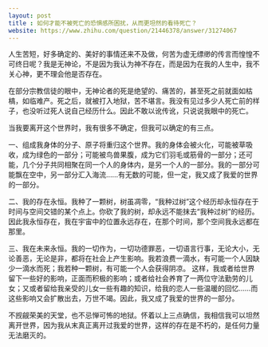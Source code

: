 ```yaml
---
layout: post
title : 如何才能不被死亡的恐惧感所困扰，从而更坦然的看待死亡？
website: https://www.zhihu.com/question/21446378/answer/31274067
---
```


人生苦短，好多确定的、美好的事情还来不及做，何苦为虚无缥缈的传言而惶惶不可终日呢？我是无神论，不是因为我认为神不存在，而是因为在我的人生中，我不关心神，更不理会他是否存在。

在部分宗教信徒的眼中，无神论者的死是绝望的、痛苦的，甚至死之前就面如枯槁，如临难产。死之后，就被打入地狱，苦不堪言。我没有见过多少人死亡前的样子，也没听过死人说自己经历什么。因此不敢以讹传讹，只说说我眼中的死亡。

当我要离开这个世界时，我有很多不确定，但我可以确定的有三点。

一、组成我身体的分子、原子将重归这个世界。我的身体会被火化，可能被草吸收，成为绿色的一部分；可能被鸟兽果腹，成为它们羽毛或筋骨的一部分；还可能，几个分子共同相聚在同一个人的身体内，是另一个人的一部分。我的一部分可能飘在空中，另一部分汇入海流……有无数的可能，但一定，我又成了我爱的世界的一部分。

二、我的存在永恒。我种了一颗树，树虽凋零，“我种过树”这个经历却永恒存在于时间与空间交错的某个点上。你砍了我的树，却永远不能抹去“我种过树”的经历。因此我永恒存在，我在宇宙中的位置永远存在，在那个时间，那个空间我永远都在那里。

三、我在未来永恒。我的一切作为，一切功德罪恶，一切语言行事，无论大小，无论善恶，无论是非，都将在社会上产生影响。我若浪费一滴水，有可能一个人因缺少一滴水而死；我若种一颗树，有可能一个人会获得阴凉。
这样，我或者给世界留下一些好的影响，正面而积极的影响；或者给社会养育了一两位守法勤劳的儿女；又或者留给我亲受的儿女一些有趣的知识，给我的恋人一些温暖的回忆……而这些影响又会扩散出去，万世不竭。因此，我又成了我爱的世界的一部分。

不觊觎荣美的天堂，也不忌惮可怖的地狱。怀着以上三点确信，我相信我可以坦然离开世界，因为我从末真正离开过我爱的世界，这样的存在是不朽的，是任何力量无法磨灭的。
